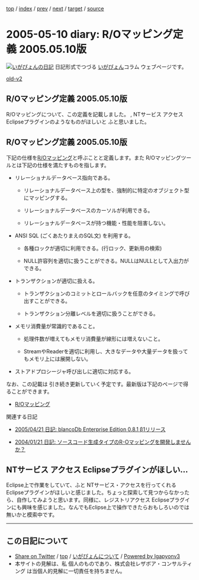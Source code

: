 [top](../index.html) 
 / [index](index.html) 
 / [prev](ig050509.html) 
 / [next](ig050511.html) 
 / [target](https://www.igapyon.jp/igapyon/diary/2005/ig050510.html) 
 / [source](https://github.com/igapyon/diary/blob/master/2005/ig050510.src.md) 

2005-05-10 diary: R/Oマッピング定義 2005.05.10版
=====================================================================================================
[![いがぴょんの日記](https://www.igapyon.jp/igapyon/diary/images/iga200306s.jpg "いがぴょん")](https://www.igapyon.jp/igapyon/diary/memo/memoigapyon.html) 日記形式でつづる [いがぴょん](https://www.igapyon.jp/igapyon/diary/memo/memoigapyon.html)コラム ウェブページです。

[old-v2](ig050510-orig.html)

## R/Oマッピング定義 2005.05.10版

R/Oマッピングについて、この定義を記載しました。 , NTサービス アクセス Eclipseプラグインのようなものがほしいと ふと思いました。


## R/Oマッピング定義 2005.05.10版

下記の仕様を[R/Oマッピング](https://www.igapyon.jp/igapyon/diary/keyword/romap.html)と呼ぶことと定義します。また R/Oマッピングツールとは下記の仕様を満たすものを指します。

* リレーショナルデータベース指向である。
  
  * リレーショナルデータベース上の型を、強制的に特定のオブジェクト型にマッピングする。
    
  * リレーショナルデータベースのカーソルが利用できる。
    
  * リレーショナルデータベースが持つ機能・性能を阻害しない。
  

  
* ANSI SQL (ごくあたりまえのSQL文) を利用する。
  
  * 各種ロックが適切に利用できる。(行ロック、更新用の検索)
    
  * NULL許容列を適切に扱うことができる。NULLはNULLとして入出力ができる。
  

  
* トランザクションが適切に扱える。
  
  * トランザクションのコミットとロールバックを任意のタイミングで呼び出すことができる。
    
  * トランザクション分離レベルを適切に扱うことができる。
  

  
* メモリ消費量が常識的であること。
  
  * 処理件数が増えてもメモリ消費量が線形には増えないこと。
    
  * StreamやReaderを適切に利用し、大きなデータや大量データを扱ってもメモリ上には展開しない。
  

  
* ストアドプロシージャ呼び出しに適切に対応する。

なお、この記載は 引き続き更新していく予定です。最新版は下記のページで得ることができます。

* [R/Oマッピング](https://www.igapyon.jp/igapyon/diary/keyword/romap.html)

関連する日記

* [2005/04/21 日記: blancoDb Enterprise Edition 0.8.1 β1リリース](ig050421.html)
  
* [2004/01/21 日記: ソースコード生成タイプのR-Oマッピングを開発しませんか？](../2004/ig040121.html)

## NTサービス アクセス Eclipseプラグインがほしい…

Eclipse上で作業をしていて、ふと NTサービス・アクセスを行ってくれる Eclipseプラグインがほしいと感じました。ちょっと探索して見つからなかったら、自作してみようと思います。同様に、レジストリアクセス Eclipseプラグインにも興味を感じました。なんでもEclipse上で操作できたらおもしろいのでは無いかと模索中です。


----------------------------------------------------------------------------------------------------

## この日記について

* [Share on Twitter](https://twitter.com/intent/tweet?hashtags=igapyon%2Cdiary%2C%E3%81%84%E3%81%8C%E3%81%B4%E3%82%87%E3%82%93&text=R%2FO%E3%83%9E%E3%83%83%E3%83%94%E3%83%B3%E3%82%B0%E5%AE%9A%E7%BE%A9+2005.05.10%E7%89%88&url=https%3A%2F%2Fwww.igapyon.jp%2Figapyon%2Fdiary%2F2005%2Fig050510.html) / [top](../index.html) / [いがぴょんについて](https://www.igapyon.jp/igapyon/diary/memo/memoigapyon.html) / [Powered by Igapyonv3](https://github.com/igapyon/igapyonv3)
* 本サイトの見解は、私 個人のものであり、株式会社レザボア・コンサルティング は当個人的見解に一切責任を持ちません。 
